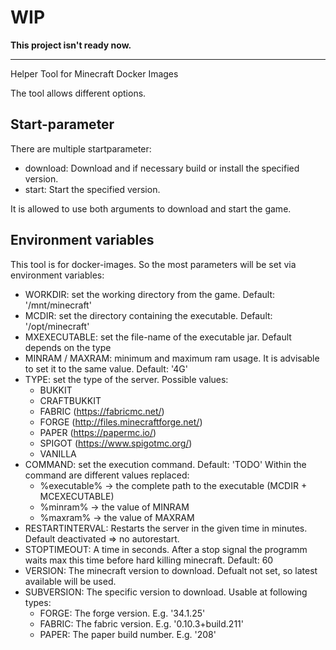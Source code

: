 # WIP
**This project isn't ready now.**

-----
Helper Tool for Minecraft Docker Images 

The tool allows different options.

## Start-parameter
There are multiple startparameter:
- download: Download and if necessary build or install the specified version.
- start: Start the specified version.

It is allowed to use both arguments to download and start the game.

## Environment variables
This tool is for docker-images. So the most parameters will be set via environment variables:
- WORKDIR: set the working directory from the game. Default: '/mnt/minecraft'
- MCDIR: set the directory containing the executable. Default: '/opt/minecraft'
- MXEXECUTABLE: set the file-name of the executable jar. Default depends on the type
- MINRAM / MAXRAM: minimum and maximum ram usage. It is advisable to set it to the same value. Default: '4G'
- TYPE: set the type of the server. Possible values:
  - BUKKIT
  - CRAFTBUKKIT
  - FABRIC (https://fabricmc.net/)
  - FORGE (http://files.minecraftforge.net/)
  - PAPER (https://papermc.io/)
  - SPIGOT (https://www.spigotmc.org/)
  - VANILLA 
- COMMAND: set the execution command. Default: 'TODO' Within the command are different values replaced:
  - %executable% -> the complete path to the executable (MCDIR + MCEXECUTABLE)
  - %minram% -> the value of MINRAM
  - %maxram% -> the value of MAXRAM
- RESTARTINTERVAL: Restarts the server in the given time in minutes. Default deactivated => no autorestart.
- STOPTIMEOUT: A time in seconds. After a stop signal the programm waits max this time before hard killing minecraft. Default: 60
- VERSION: The minecraft version to download. Defualt not set, so latest available will be used.
- SUBVERSION: The specific version to download. Usable at following types:
  - FORGE: The forge version. E.g. '34.1.25'
  - FABRIC: The fabric version. E.g. '0.10.3+build.211'
  - PAPER: The paper build number. E.g. '208'

